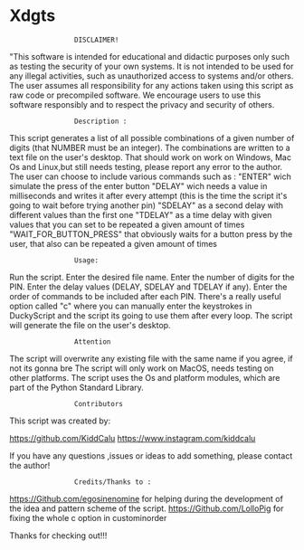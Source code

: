 # Xdgts




                    DISCLAIMER!
"This software is intended for educational and didactic purposes only
such as testing the security of your own systems.
It is not intended to be used for any illegal activities,
such as unauthorized access to systems and/or others.
The user assumes all responsibility for any actions taken using this script as raw code or precompiled software.
We encourage users to use this software responsibly and to respect the privacy and security of others.

                    Description :
This script generates a list of all possible combinations of a given number of digits
	(that NUMBER must be an integer). 
The combinations are written to a text file on the user's desktop.
    That should work on  work on Windows, Mac Os and Linux,but still needs testing, please report any error to the author.
The user can choose to include various commands such as :
    "ENTER" wich simulate the press of the enter button
    "DELAY" wich needs a value in milliseconds and writes it after every attempt
        (this is the time the script it's going to wait before trying another pin)
    "SDELAY" as a second delay with different values than the first one
    "TDELAY" as a time delay with given values that you can set to be repeated a given amount of times
    "WAIT_FOR_BUTTON_PRESS" that obviously waits for a button press by the user, that also can be repeated a given amount of times


  

                    Usage:

Run the script.
Enter the desired file name.
Enter the number of digits for the PIN.
Enter the delay values (DELAY, SDELAY and TDELAY if any).
Enter the order of commands to be included after each PIN.
  There's a really useful option called "c" where you can manually enter the keystrokes in DuckyScript and the script its going to use them after every loop.
The script will generate the file on the user's desktop.


                    Attention

The script will overwrite any existing file with the same name if you agree, if not its gonna bre
The script will only work on MacOS, needs testing on other platforms.
The script uses the Os and platform modules, which are part of the Python Standard Library.


                    Contributors

This script was created by:

https://github.com/KiddCalu
https://www.instagram.com/kiddcalu

If you have any questions ,issues or ideas to add something, please contact the author!


                    Credits/Thanks to :

https://Github.com/egosinenomine for helping during the development of the idea and pattern scheme of the script.
https://Github.com/LolloPig for fixing the whole c option in custominorder

Thanks for checking out!!!
